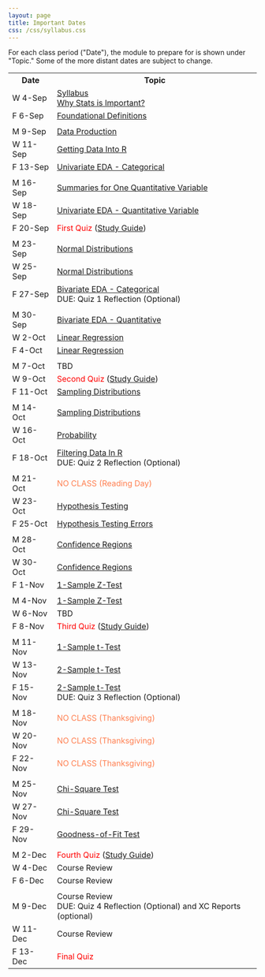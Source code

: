 ```yaml
---
layout: page
title: Important Dates
css: /css/syllabus.css
---
```


<div class="alert alert-info">
For each class period ("Date"), the module to prepare for is shown under "Topic." Some of the more distant dates are subject to change.
</div>

<table width="100%">
<tr><th width="18%">Date</th><th width="82%">Topic</th></tr>

<tr><td>W 4-Sep</td><td><a href="Syllabus-Current">Syllabus</a><br><a href="../modules/WhyStats">Why Stats is Important?</a></td></tr>
<tr><td>F 6-Sep</td><td><a href="../modules/FoundationalDefns">Foundational Definitions</a></td></tr>
<tr><td></td><td></td></tr>

<tr><td>M 9-Sep</td><td><a href="../modules/DataProduction">Data Production</a></td></tr>
<tr><td>W 11-Sep</td><td><a href="../modules/GettingDataIntoR">Getting Data Into R</a></td></tr>
<tr><td>F 13-Sep</td><td><a href="../modules/UEDACat">Univariate EDA - Categorical</a></td></tr>
<tr><td></td><td></td></tr>

<tr><td>M 16-Sep</td><td><a href="../modules/UEDAQuant1">Summaries for One Quantitative Variable</a></td></tr>
<tr><td>W 18-Sep</td><td><a href="../modules/UEDAQuant2">Univariate EDA - Quantitative Variable</a></td></tr>
<tr><td>F 20-Sep</td><td><span style="color:red">First Quiz</span> (<a href="QuizGuide/quiz">Study Guide</a>)</td></tr>
<tr><td></td><td></td></tr>

<tr><td>M 23-Sep</td><td><a href="../modules/NormalDist">Normal Distributions</a></td></tr>
<tr><td>W 25-Sep</td><td><a href="../modules/NormalDist">Normal Distributions</a></td></tr>
<tr><td>F 27-Sep</td><td><a href="../modules/BEDACat">Bivariate EDA - Categorical</a><br>DUE: Quiz 1 Reflection (Optional)</td></tr>
<tr><td></td><td></td></tr>

<tr><td>M 30-Sep</td><td><a href="../modules/BEDAQuant">Bivariate EDA - Quantitative</a></td></tr>
<tr><td>W 2-Oct</td><td><a href="../modules/LinearRegression">Linear Regression</a></td></tr>
<tr><td>F 4-Oct</td><td><a href="../modules/LinearRegression">Linear Regression</a></td></tr>
<tr><td></td><td></td></tr>

<tr><td>M 7-Oct</td><td>TBD</td></tr>
<tr><td>W 9-Oct</td><td><span style="color:red">Second Quiz</span> (<a href="QuizGuide/quiz">Study Guide</a>)</td></tr>
<tr><td>F 11-Oct</td><td><a href="../modules/SamplingDist">Sampling Distributions</a></td></tr>
<tr><td></td><td></td></tr>

<tr><td>M 14-Oct</td><td><a href="../modules/SamplingDist">Sampling Distributions</a></td></tr>
<tr><td>W 16-Oct</td><td><a href="../modules/Probability">Probability</a></td></tr>
<tr><td>F 18-Oct</td><td><a href="../modules/FilteringDataInR">Filtering Data In R</a><br>DUE: Quiz 2 Reflection (Optional)</td></tr>
<tr><td></td><td></td></tr>

<tr><td>M 21-Oct</td><td><span style="color:coral">NO CLASS (Reading Day)</span></td></tr>
<tr><td>W 23-Oct</td><td><a href="../modules/HypTesting">Hypothesis Testing</a></td></tr>
<tr><td>F 25-Oct</td><td><a href="../modules/HypTestingErrs">Hypothesis Testing Errors</a></td></tr>
<tr><td></td><td></td></tr>

<tr><td>M 28-Oct</td><td><a href="../modules/ConfRegions">Confidence Regions</a></td></tr>
<tr><td>W 30-Oct</td><td><a href="../modules/ConfRegions">Confidence Regions</a></td></tr>
<tr><td>F 1-Nov</td><td><a href="../modules/1SampleZ">1-Sample Z-Test</a></td></tr>
<tr><td></td><td></td></tr>

<tr><td>M 4-Nov</td><td><a href="../modules/1SampleZ">1-Sample Z-Test</a></td></tr>
<tr><td>W 6-Nov</td><td>TBD</td></tr>
<tr><td>F 8-Nov</td><td><span style="color:red">Third Quiz</span> (<a href="QuizGuide/quiz">Study Guide</a>)</td></tr>
<tr><td></td><td></td></tr>

<tr><td>M 11-Nov</td><td><a href="../modules/1Samplet">1-Sample t-Test</a></td></tr>
<tr><td>W 13-Nov</td><td><a href="../modules/2Samplet">2-Sample t-Test</a></td></tr>
<tr><td>F 15-Nov</td><td><a href="../modules/2Samplet">2-Sample t-Test</a><br>DUE: Quiz 3 Reflection (Optional)</td></tr>
<tr><td></td><td></td></tr>

<tr><td>M 18-Nov</td><td><span style="color:coral">NO CLASS (Thanksgiving)</span></td></tr>
<tr><td>W 20-Nov</td><td><span style="color:coral">NO CLASS (Thanksgiving)</span></td></tr>
<tr><td>F 22-Nov</td><td><span style="color:coral">NO CLASS (Thanksgiving)</span></td></tr>
<tr><td></td><td></td></tr>

<tr><td>M 25-Nov</td><td><a href="../modules/ChiSquare">Chi-Square Test</a></td></tr>
<tr><td>W 27-Nov</td><td><a href="../modules/ChiSquare">Chi-Square Test</a></td></tr>
<tr><td>F 29-Nov</td><td><a href="../modules/GOFTest">Goodness-of-Fit Test</a></td></tr>
<tr><td></td><td></td></tr>

<tr><td>M 2-Dec</td><td><span style="color:red">Fourth Quiz</span> (<a href="QuizGuide/quiz">Study Guide</a>)</td></tr>
<tr><td>W 4-Dec</td><td>Course Review</td></tr>
<tr><td>F 6-Dec</td><td>Course Review</td></tr>
<tr><td></td><td></td></tr>

<tr><td>M 9-Dec</td>
    <td>Course Review<br>DUE: Quiz 4 Reflection (Optional) and XC Reports (optional)</td></tr>
<tr><td>W 11-Dec</td><td>Course Review</td></tr>
<tr><td>F 13-Dec</td>
    <td colspan="2"><span style="color:red">Final Quiz</span></td></tr>
<!---
--->
</table>
